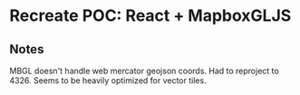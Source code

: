 # Recreate POC: React + MapboxGLJS

## Notes
MBGL doesn't handle web mercator geojson coords. Had to reproject to 4326.
Seems to be heavily optimized for vector tiles.
